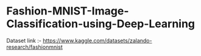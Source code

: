 # Fashion-MNIST-Image-Classification-using-Deep-Learning

Dataset link :- https://www.kaggle.com/datasets/zalando-research/fashionmnist
